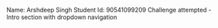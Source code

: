 Name: Arshdeep Singh Student Id: 90541099209 
Challenge attempted - Intro section with dropdown navigation
